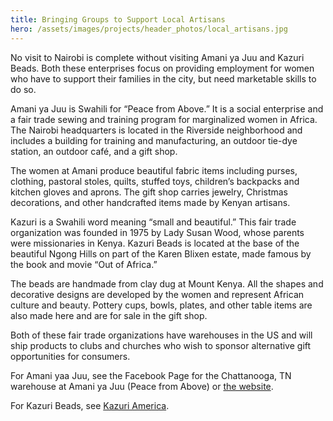 ```yaml
---
title: Bringing Groups to Support Local Artisans
hero: /assets/images/projects/header_photos/local_artisans.jpg
---
```


No visit to Nairobi is complete without visiting Amani ya Juu and Kazuri Beads. Both these enterprises focus on providing employment for women who have to support their families in the city, but need marketable skills to do so.

Amani ya Juu is Swahili for “Peace from Above.” It is a social enterprise and a fair trade sewing and training program for marginalized women in Africa. The Nairobi headquarters is located in the Riverside neighborhood and includes a building for training and manufacturing, an outdoor tie-dye station, an outdoor café, and a gift shop.

The women at Amani produce beautiful fabric items including purses, clothing, pastoral stoles, quilts, stuffed toys, children’s backpacks and kitchen gloves and aprons. The gift shop carries jewelry, Christmas decorations, and other handcrafted items made by Kenyan artisans.

Kazuri is a Swahili word meaning “small and beautiful.” This fair trade organization was founded in 1975 by Lady Susan Wood, whose parents were missionaries in Kenya. Kazuri Beads is located at the base of the beautiful Ngong Hills on part of the Karen Blixen estate, made famous by the book and movie “Out of Africa.”

The beads are handmade from clay dug at Mount Kenya. All the shapes and decorative designs are developed by the women and represent African culture and beauty. Pottery cups, bowls, plates, and other table items are also made here and are for sale in the gift shop.

Both of these fair trade organizations have warehouses in the US and will ship products to clubs and churches who wish to sponsor alternative gift opportunities for consumers.

For Amani yaa Juu, see the Facebook Page for the Chattanooga, TN warehouse at Amani ya Juu (Peace from Above) or [the website](https://amaniafrica.org/).

For Kazuri Beads, see [Kazuri America](https://www.kazuriamerica.com/story).

